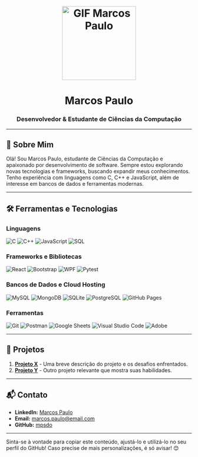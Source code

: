 <h1 align="center">
  <img src="https://github.com/blackcater/blackcater/raw/main/images/banner.gif" alt="GIF Marcos Paulo" width="200" height="200" />
</h1>

<h1 align="center">Marcos Paulo</h1>
<h3 align="center">Desenvolvedor & Estudante de Ciências da Computação</h3>

---

## 👋 Sobre Mim
Olá! Sou Marcos Paulo, estudante de Ciências da Computação e apaixonado por desenvolvimento de software. Sempre estou explorando novas tecnologias e frameworks, buscando expandir meus conhecimentos. Tenho experiência com linguagens como C, C++ e JavaScript, além de interesse em bancos de dados e ferramentas modernas.

---

## 🛠️ Ferramentas e Tecnologias

### Linguagens
<p>
  <img alt="C" src="https://custom-icon-badges.herokuapp.com/badge/C-03599C.svg?logo=c-in-hexagon&logoColor=white">
  <img alt="C++" src="https://custom-icon-badges.herokuapp.com/badge/C++-9C033A.svg?logo=cpp2&logoColor=white">
  <img alt="JavaScript" src="https://img.shields.io/badge/JavaScript-F7DF1E.svg?logo=javascript&logoColor=black">
  <img alt="SQL" src="https://custom-icon-badges.herokuapp.com/badge/SQL-025E8C.svg?logo=database&logoColor=white">
</p>

### Frameworks e Bibliotecas
<p>
  <img alt="React" src="https://img.shields.io/badge/React-20232a.svg?logo=react&logoColor=%2361DAFB">
  <img alt="Bootstrap" src="https://img.shields.io/badge/Bootstrap-7952B3.svg?logo=bootstrap&logoColor=white">
  <img alt="WPF" src="https://img.shields.io/badge/WPF-5C2D91?logo=.net&logoColor=white">
  <img alt="Pytest" src="https://img.shields.io/badge/Pytest-0A9EDC.svg?logo=pytest&logoColor=white">
</p>

### Bancos de Dados e Cloud Hosting
<p>
  <img alt="MySQL" src="https://img.shields.io/badge/MySQL-00f.svg?logo=mysql&logoColor=white">
  <img alt="MongoDB" src ="https://img.shields.io/badge/MongoDB-4ea94b.svg?logo=mongodb&logoColor=white">
  <img alt="SQLite" src ="https://img.shields.io/badge/SQLite-07405e.svg?logo=sqlite&logoColor=white">
  <img alt="PostgreSQL" src ="https://img.shields.io/badge/PostgreSQL-316192.svg?logo=postgresql&logoColor=white">
  <img alt="GitHub Pages" src="https://img.shields.io/badge/GitHub%20Pages-327FC7.svg?logo=github&logoColor=white">
</p>

### Ferramentas
<p>
  <img alt="Git" src="https://img.shields.io/badge/Git-F05033.svg?logo=git&logoColor=white">
  <img alt="Postman" src="https://img.shields.io/badge/Postman-FF6C37?logo=postman&logoColor=white">
  <img alt="Google Sheets" src="https://img.shields.io/badge/Google%20Sheets-34A853.svg?logo=google%20sheets&logoColor=white">
  <img alt="Visual Studio Code" src="https://img.shields.io/badge/Visual%20Studio%20Code-0078d7.svg?logo=visual-studio-code&logoColor=white">
  <img alt="Adobe" src="https://img.shields.io/badge/Adobe-FF0000.svg?logo=adobe&logoColor=white">
</p>

---

## 🚀 Projetos
1. [**Projeto X**](#) - Uma breve descrição do projeto e os desafios enfrentados.
2. [**Projeto Y**](#) - Outro projeto relevante que mostra suas habilidades.

---

## 📬 Contato
- **LinkedIn:** [Marcos Paulo](#)
- **Email:** marcos.paulo@email.com
- **GitHub:** [mpsdo](https://github.com/mpsdo)

---

Sinta-se à vontade para copiar este conteúdo, ajustá-lo e utilizá-lo no seu perfil do GitHub! Caso precise de mais personalizações, é só avisar! 😊
